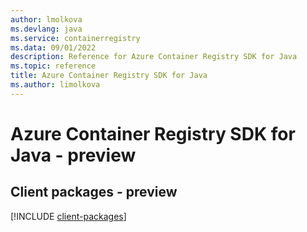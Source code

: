 ```yaml
---
author: lmolkova
ms.devlang: java
ms.service: containerregistry
ms.data: 09/01/2022
description: Reference for Azure Container Registry SDK for Java
ms.topic: reference
title: Azure Container Registry SDK for Java
ms.author: limolkova
---
```

# Azure Container Registry SDK for Java - preview

## Client packages - preview
[!INCLUDE [client-packages](container-registry-client-index.md)]